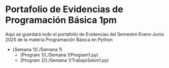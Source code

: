 # Portafolio de Evidencias de Programación Básica 1pm
Aquí se guardará todo el portafolio de Evidencias del Semestre Enero-Junio 2025 de la materia Programación Básica en Python

- [Semana 1](./Semana 1)
    - [Program 1](./Semana 1/Program1.py)
    - [Program 2](./Semana 1/TrabajoSalon1.py)